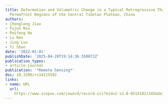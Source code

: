 ```yaml
---
title: Deformation and Volumetric Change in a Typical Retrogressive Thaw Slump in
  Permafrost Regions of the Central Tibetan Plateau, China
authors:
- Chenglong Jiao
- Fujun Niu
- Peifeng He
- Lu Ren
- Jing Luo
- Yi Shan
date: '2022-01-01'
publishDate: '2025-04-28T19:14:36.550072Z'
publication_types:
- article-journal
publication: '*Remote Sensing*'
doi: 10.3390/rs14215592
links:
- name: URL
  url: 
    https://www.scopus.com/inward/record.uri?eid=2-s2.0-85141821345&doi=10.3390%2frs14215592&partnerID=40&md5=bcababb0dbaf75ea0a5778c3e7afafdf
---
```

